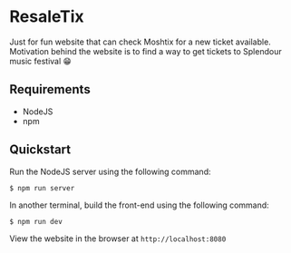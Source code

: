 # ResaleTix

Just for fun website that can check Moshtix for a new ticket available.
Motivation behind the website is to find a way to get tickets to Splendour music festival 😁

## Requirements
- NodeJS
- npm

## Quickstart

Run the NodeJS server using the following command:
```
$ npm run server
```

In another terminal, build the front-end using the following command: 
```
$ npm run dev
```

View the website in the browser at `http://localhost:8080`
